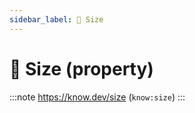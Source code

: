 ```yaml
---
sidebar_label: 📏 Size
---
```


# 📏 Size (property)

:::note
https://know.dev/size
(`know:size`)
:::
